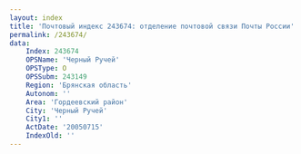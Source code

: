 ```yaml
---
layout: index
title: 'Почтовый индекс 243674: отделение почтовой связи Почты России'
permalink: /243674/
data:
    Index: 243674
    OPSName: 'Черный Ручей'
    OPSType: О
    OPSSubm: 243149
    Region: 'Брянская область'
    Autonom: ''
    Area: 'Гордеевский район'
    City: 'Черный Ручей'
    City1: ''
    ActDate: '20050715'
    IndexOld: ''
---
```

